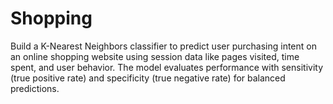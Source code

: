 # Shopping
Build a K-Nearest Neighbors classifier to predict user purchasing intent on an online shopping website using session data like pages visited, time spent, and user behavior. The model evaluates performance with sensitivity (true positive rate) and specificity (true negative rate) for balanced predictions.
